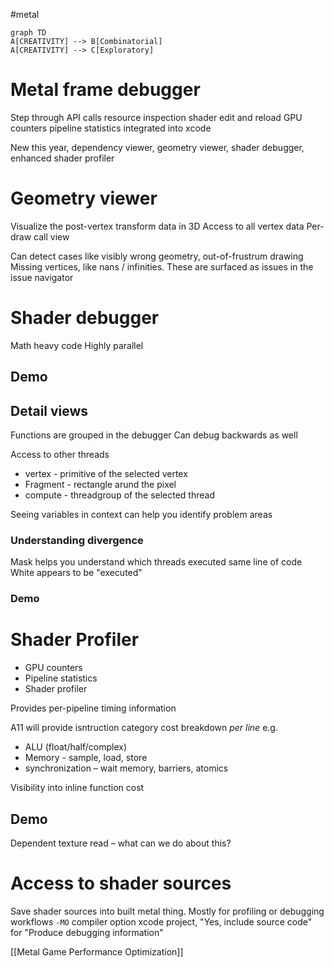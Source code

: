 #metal 
```mermaid
graph TD
A[CREATIVITY] --> B[Combinatorial]
A[CREATIVITY] --> C[Exploratory]
``` 

# Metal frame debugger
Step through API calls
resource inspection
shader edit and reload
GPU counters
pipeline statistics
integrated into xcode

New this year, dependency viewer, geometry viewer, shader debugger, enhanced shader profiler

# Geometry viewer

Visualize the post-vertex transform data in 3D
Access to all vertex data
Per-draw call view

Can detect cases like visibly wrong geometry, out-of-frustrum drawing
Missing vertices, like nans / infinities.  These are surfaced as issues in the issue navigator

# Shader debugger
Math heavy code
Highly parallel

## Demo

## Detail views

Functions are grouped in the debugger
Can debug backwards as well

Access to other threads
 
 * vertex - primitive of the selected vertex
 * Fragment - rectangle arund the pixel
 * compute - threadgroup of the selected thread

Seeing variables in context can help you identify problem areas

### Understanding divergence

Mask helps you understand which threads executed same line of code
White appears to be "executed"

### Demo

# Shader Profiler
* GPU counters
* Pipeline statistics
* Shader profiler

Provides per-pipeline timing information

A11 will provide isntruction category cost breakdown *per line*
e.g. 
* ALU (float/half/complex)
* Memory - sample, load, store
* synchronization – wait memory, barriers, atomics

Visibility into inline function cost

## Demo
Dependent texture read – what can we do about this?

# Access to shader sources
Save shader sources into built metal thing.  Mostly for profiling or debugging workflows
`-MO` compiler option
xcode project, "Yes, include source code" for "Produce debugging information"

[[Metal Game Performance Optimization]]
